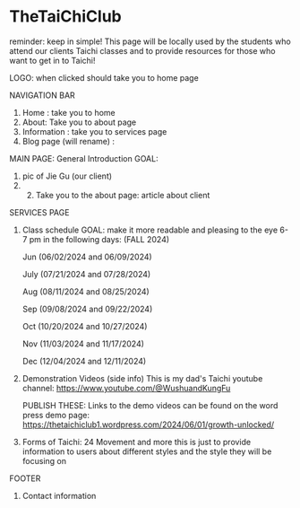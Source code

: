 # TheTaiChiClub
reminder: keep in simple! This page will be locally used by the students who attend our clients Taichi classes and to provide resources for those who want to get in to Taichi!

LOGO: when clicked should take you to home page

NAVIGATION BAR
1. Home : take you to home
2. About: Take you to about page
3. Information : take you to services page
4. Blog page (will rename) :  

 MAIN PAGE: General Introduction
   GOAL:
   1. pic of Jie Gu (our client)
   2.  2. Take you to the about page: article about client
     
SERVICES PAGE
1. Class schedule
   GOAL: make it more readable and pleasing to the eye
     6-7 pm in the following days: (FALL 2024)

    Jun (06/02/2024 and 06/09/2024)
    
    July (07/21/2024 and 07/28/2024)
    
    Aug (08/11/2024 and 08/25/2024)
    
    Sep (09/08/2024 and 09/22/2024)
    
    Oct (10/20/2024 and 10/27/2024)
    
    Nov (11/03/2024 and 11/17/2024)
    
    Dec (12/04/2024 and 12/11/2024)
2. Demonstration Videos
    (side info) This is my dad's Taichi youtube channel: https://www.youtube.com/@WushuandKungFu
   
    PUBLISH THESE: Links to the demo videos can be found on the word press demo page: https://thetaichiclub1.wordpress.com/2024/06/01/growth-unlocked/
4. Forms of Taichi: 24 Movement and more
   this is just to provide information to users about different styles and the style they will be focusing on

FOOTER
1. Contact information
